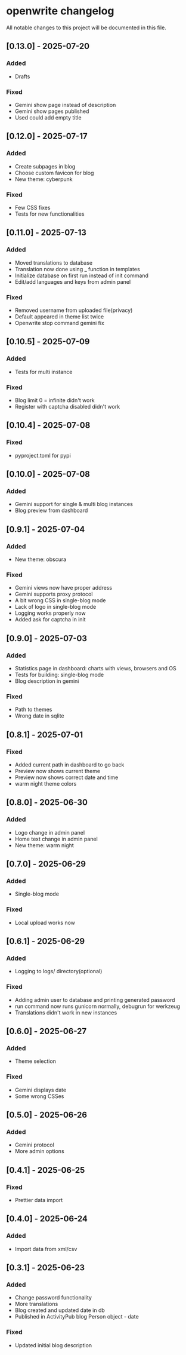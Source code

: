 # openwrite changelog

All notable changes to this project will be documented in this file.

## [0.13.0] - 2025-07-20
### Added
- Drafts

### Fixed
- Gemini show page instead of description
- Gemini show pages published
- Used could add empty title

## [0.12.0] - 2025-07-17
### Added
- Create subpages in blog
- Choose custom favicon for blog
- New theme: cyberpunk

### Fixed
- Few CSS fixes
- Tests for new functionalities

## [0.11.0] - 2025-07-13
### Added
- Moved translations to database
- Translation now done using _ function in templates
- Initialize database on first run instead of init command
- Edit/add languages and keys from admin panel

### Fixed
- Removed username from uploaded file(privacy)
- Default appeared in theme list twice
- Openwrite stop command gemini fix

## [0.10.5] - 2025-07-09
### Added
- Tests for multi instance

### Fixed
- Blog limit 0 = infinite didn't work
- Register with captcha disabled didn't work

## [0.10.4] - 2025-07-08
### Fixed
- pyproject.toml for pypi

## [0.10.0] - 2025-07-08
### Added
- Gemini support for single & multi blog instances
- Blog preview from dashboard

## [0.9.1] - 2025-07-04
### Added
- New theme: obscura

### Fixed
- Gemini views now have proper address
- Gemini supports proxy protocol
- A bit wrong CSS in single-blog mode
- Lack of logo in single-blog mode
- Logging works properly now
- Added ask for captcha in init

## [0.9.0] - 2025-07-03
### Added
- Statistics page in dashboard: charts with views, browsers and OS
- Tests for building: single-blog mode
- Blog description in gemini

### Fixed
- Path to themes
- Wrong date in sqlite

## [0.8.1] - 2025-07-01
### Fixed
- Added current path in dashboard to go back
- Preview now shows current theme
- Preview now shows correct date and time
- warm night theme colors

## [0.8.0] - 2025-06-30
### Added
- Logo change in admin panel
- Home text change in admin panel
- New theme: warm night

## [0.7.0] - 2025-06-29
### Added
- Single-blog mode

### Fixed
- Local upload works now 

## [0.6.1] - 2025-06-29
### Added
- Logging to logs/ directory(optional)

### Fixed
- Adding admin user to database and printing generated password
- run command now runs gunicorn normally, debugrun for werkzeug
- Translations didn't work in new instances

## [0.6.0] - 2025-06-27
### Added
- Theme selection

### Fixed
- Gemini displays date
- Some wrong CSSes

## [0.5.0] - 2025-06-26
### Added
- Gemini protocol
- More admin options

## [0.4.1] - 2025-06-25
### Fixed
- Prettier data import

## [0.4.0] - 2025-06-24
### Added
- Import data from xml/csv

## [0.3.1] - 2025-06-23
### Added
- Change password functionality
- More translations
- Blog created and updated date in db
- Published in ActivityPub blog Person object - date

### Fixed
- Updated initial blog description
